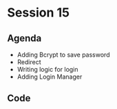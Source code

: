 # Session 15

## Agenda

- Adding Bcrypt to save password
- Redirect
- Writing logic for login
- Adding Login Manager

## Code


